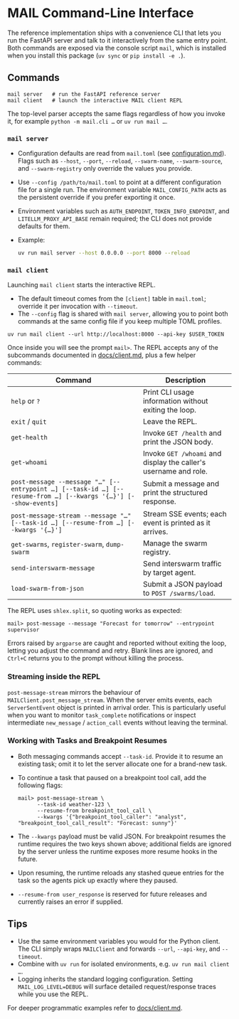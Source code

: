 # MAIL Command-Line Interface

The reference implementation ships with a convenience CLI that lets you run the FastAPI server and talk to it interactively from the same entry point.
Both commands are exposed via the console script `mail`, which is installed when you install this package (`uv sync` or `pip install -e .`).

## Commands

```shell
mail server   # run the FastAPI reference server
mail client   # launch the interactive MAIL client REPL
```

The top-level parser accepts the same flags regardless of how you invoke it, for example `python -m mail.cli …` or `uv run mail …`.

### `mail server`
- Configuration defaults are read from `mail.toml` (see
  [configuration.md](./configuration.md)). Flags such as `--host`, `--port`, `--reload`, `--swarm-name`, `--swarm-source`, and `--swarm-registry` only override the values you provide.
- Use `--config /path/to/mail.toml` to point at a different   configuration file for a single run. The environment variable `MAIL_CONFIG_PATH` acts as the persistent override if you prefer exporting it once.
- Environment variables such as `AUTH_ENDPOINT`, `TOKEN_INFO_ENDPOINT`, and `LITELLM_PROXY_API_BASE` remain required; the CLI does not provide defaults for them.
- Example:

  ```bash
  uv run mail server --host 0.0.0.0 --port 8000 --reload
  ```

### `mail client`
Launching `mail client` starts the interactive REPL.

- The default timeout comes from the `[client]` table in `mail.toml`; override
  it per invocation with `--timeout`.
- The `--config` flag is shared with `mail server`, allowing you to point both
  commands at the same config file if you keep multiple TOML profiles.

```shell
uv run mail client --url http://localhost:8000 --api-key $USER_TOKEN
```

Once inside you will see the prompt `mail>`. The REPL accepts any of the subcommands documented in [docs/client.md](./client.md), plus a few helper commands:

| Command | Description |
| --- | --- |
| `help` or `?` | Print CLI usage information without exiting the loop. |
| `exit` / `quit` | Leave the REPL. |
| `get-health` | Invoke `GET /health` and print the JSON body. |
| `get-whoami` | Invoke `GET /whoami` and display the caller's username and role. |
| `post-message --message "…" [--entrypoint …] [--task-id …] [--resume-from …] [--kwargs '{…}'] [--show-events]` | Submit a message and print the structured response. |
| `post-message-stream --message "…" [--task-id …] [--resume-from …] [--kwargs '{…}']` | Stream SSE events; each event is printed as it arrives. |
| `get-swarms`, `register-swarm`, `dump-swarm` | Manage the swarm registry. |
| `send-interswarm-message` | Send interswarm traffic by target agent. |
| `load-swarm-from-json` | Submit a JSON payload to `POST /swarms/load`. |

The REPL uses `shlex.split`, so quoting works as expected:

```shell
mail> post-message --message "Forecast for tomorrow" --entrypoint supervisor
```

Errors raised by `argparse` are caught and reported without exiting the loop,
letting you adjust the command and retry. Blank lines are ignored, and
`Ctrl+C` returns you to the prompt without killing the process.

### Streaming inside the REPL
`post-message-stream` mirrors the behaviour of `MAILClient.post_message_stream`.
When the server emits events, each `ServerSentEvent` object is printed in
arrival order. This is particularly useful when you want to monitor `task_complete`
notifications or inspect intermediate `new_message` / `action_call` events
without leaving the terminal.

### Working with Tasks and Breakpoint Resumes

- Both messaging commands accept `--task-id`. Provide it to resume an existing task; omit it to let the server allocate one for a brand-new task.
- To continue a task that paused on a breakpoint tool call, add the following flags:

  ```shell
  mail> post-message-stream \
        --task-id weather-123 \
        --resume-from breakpoint_tool_call \
        --kwargs '{"breakpoint_tool_caller": "analyst", "breakpoint_tool_call_result": "Forecast: sunny"}'
  ```

- The `--kwargs` payload must be valid JSON. For breakpoint resumes the runtime requires the two keys shown above; additional fields are ignored by the server unless the runtime exposes more resume hooks in the future.
- Upon resuming, the runtime reloads any stashed queue entries for the task so the agents pick up exactly where they paused.
- `--resume-from user_response` is reserved for future releases and currently raises an error if supplied.

## Tips
- Use the same environment variables you would for the Python client. The CLI simply wraps `MAILClient` and forwards `--url`, `--api-key`, and `--timeout`.
- Combine with `uv run` for isolated environments, e.g. `uv run mail client …`.
- Logging inherits the standard logging configuration. Setting `MAIL_LOG_LEVEL=DEBUG` will surface detailed request/response traces while you use the REPL.

For deeper programmatic examples refer to [docs/client.md](./client.md).
